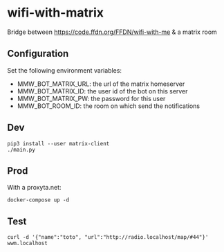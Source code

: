 # wifi-with-matrix

Bridge between https://code.ffdn.org/FFDN/wifi-with-me & a matrix room

## Configuration

Set the following environment variables:

- MMW_BOT_MATRIX_URL: the url of the matrix homeserver
- MMW_BOT_MATRIX_ID: the user id of the bot on this server
- MMW_BOT_MATRIX_PW: the password for this user
- MMW_BOT_ROOM_ID: the room on which send the notifications

## Dev

```
pip3 install --user matrix-client
./main.py
```

## Prod

With a proxyta.net:

```
docker-compose up -d
```

## Test

```
curl -d '{"name":"toto", "url":"http://radio.localhost/map/#44"}' wwm.localhost
```
